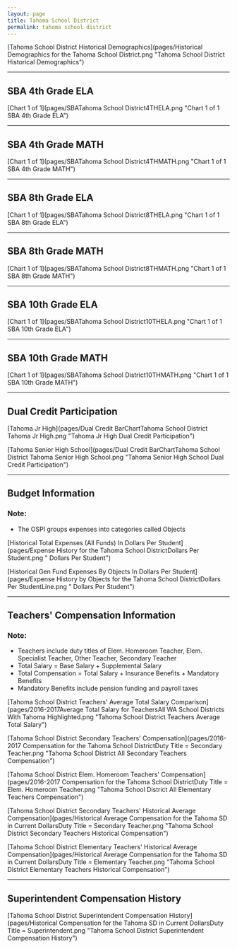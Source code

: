 ```yaml
---
layout: page
title: Tahoma School District
permalink: tahoma school district
---
```



[Tahoma School District Historical Demographics](pages/Historical Demographics for the Tahoma School District.png "Tahoma School District Historical Demographics")

___

## SBA 4th Grade ELA

[Chart 1 of 1](pages/SBATahoma School District4THELA.png "Chart 1 of 1 SBA 4th Grade ELA")


___

## SBA 4th Grade MATH

[Chart 1 of 1](pages/SBATahoma School District4THMATH.png "Chart 1 of 1 SBA 4th Grade MATH")


___

## SBA 8th Grade ELA

[Chart 1 of 1](pages/SBATahoma School District8THELA.png "Chart 1 of 1 SBA 8th Grade ELA")


___

## SBA 8th Grade MATH

[Chart 1 of 1](pages/SBATahoma School District8THMATH.png "Chart 1 of 1 SBA 8th Grade MATH")


___

## SBA 10th Grade ELA

[Chart 1 of 1](pages/SBATahoma School District10THELA.png "Chart 1 of 1 SBA 10th Grade ELA")


___

## SBA 10th Grade MATH

[Chart 1 of 1](pages/SBATahoma School District10THMATH.png "Chart 1 of 1 SBA 10th Grade MATH")


___

## Dual Credit Participation

[Tahoma Jr High](pages/Dual Credit BarChartTahoma School District Tahoma Jr High.png "Tahoma Jr High Dual Credit Participation")

[Tahoma Senior High School](pages/Dual Credit BarChartTahoma School District Tahoma Senior High School.png "Tahoma Senior High School Dual Credit Participation")


___

## Budget Information
### Note:
- The OSPI groups expenses into categories called Objects

[Historical Total Expenses (All Funds) In Dollars Per Student](pages/Expense History for the Tahoma School DistrictDollars Per Student.png " Dollars Per Student")

[Historical Gen Fund Expenses By Objects In Dollars Per Student](pages/Expense History by Objects for the Tahoma School DistrictDollars Per StudentLine.png " Dollars Per Student")


___

## Teachers' Compensation Information
### Note:
- Teachers include duty titles of Elem. Homeroom Teacher, Elem. Specialist Teacher, Other Teacher, Secondary Teacher
- Total Salary = Base Salary + Supplemental Salary
- Total Compensation = Total Salary + Insurance Benefits + Mandatory Benefits
- Mandatory Benefits include pension funding and payroll taxes

[Tahoma School District Teachers' Average Total Salary Comparison](pages/2016-2017Average Total Salary for TeachersAll WA School Districts With Tahoma Highlighted.png "Tahoma School District Teachers Average Total Salary")

[Tahoma School District Secondary Teachers' Compensation](pages/2016-2017 Compensation for the Tahoma School DistrictDuty Title = Secondary Teacher.png "Tahoma School District All Secondary Teachers Compensation")

[Tahoma School District Elem. Homeroom Teachers' Compensation](pages/2016-2017 Compensation for the Tahoma School DistrictDuty Title = Elem. Homeroom Teacher.png "Tahoma School District All Elementary Teachers Compensation")

[Tahoma School District Secondary Teachers' Historical Average Compensation](pages/Historical Average Compensation for the Tahoma SD in Current DollarsDuty Title = Secondary Teacher.png "Tahoma School District Secondary Teachers Historical Compensation")

[Tahoma School District Elementary Teachers' Historical Average Compensation](pages/Historical Average Compensation for the Tahoma SD in Current DollarsDuty Title = Elementary Teacher.png "Tahoma School District Elementary Teachers Historical Compensation")


___

## Superintendent Compensation History

[Tahoma School District Superintendent Compensation History](pages/Historical Compensation for the Tahoma SD in Current DollarsDuty Title = Superintendent.png "Tahoma School District Superintendent Compensation History")

